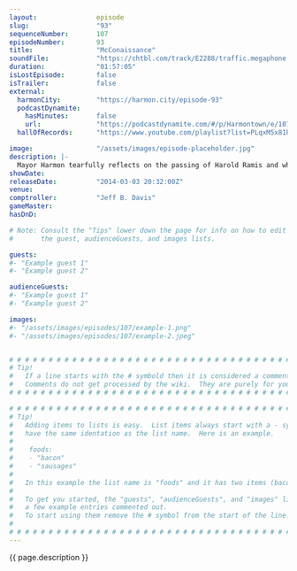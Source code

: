 ```yaml
---
layout:               episode
slug:                 "93"
sequenceNumber:       107
episodeNumber:        93
title:                "McConaissance"
soundFile:            "https://chtbl.com/track/E2288/traffic.megaphone.fm/STA7537699370.mp3?updated=1556134812"
duration:             "01:57:05"
isLostEpisode:        false
isTrailer:            false
external:
  harmonCity:         "https://harmon.city/episode-93"
  podcastDynamite:
    hasMinutes:       false
    url:              "https://podcastdynamite.com/#/p/Harmontown/e/107/93"
  hallOfRecords:      "https://www.youtube.com/playlist?list=PLqxM5x81hNOZMIoq38XXjI0ocbQ1g1clH"

image:                "/assets/images/episode-placeholder.jpg"
description: |-
  Mayor Harmon tearfully reflects on the passing of Harold Ramis and while the Academy Awards ceremony takes place mere blocks away, Harmontown hosts its own Oscars special.
showDate:             
releaseDate:          "2014-03-03 20:32:00Z"
venue:                
comptroller:          "Jeff B. Davis"
gameMaster:           
hasDnD:               

# Note: Consult the "Tips" lower down the page for info on how to edit
#       the guest, audienceGuests, and images lists.

guests:
#- "Example guest 1"
#- "Example guest 2"

audienceGuests:
#- "Example guest 1"
#- "Example guest 2"

images:
#- "/assets/images/episodes/107/example-1.png"
#- "/assets/images/episodes/107/example-2.jpeg"


# # # # # # # # # # # # # # # # # # # # # # # # # # # # # # # # # # # # # # # # # # # # #
# Tip!
#   If a line starts with the # symbold then it is considered a comment.
#   Comments do not get processed by the wiki.  They are purely for your information.
# # # # # # # # # # # # # # # # # # # # # # # # # # # # # # # # # # # # # # # # # # # # #

# # # # # # # # # # # # # # # # # # # # # # # # # # # # # # # # # # # # # # # # # # # # #
# Tip!
#   Adding items to lists is easy.  List items always start with a - symbol and have
#   have the same identation as the list name.  Here is an example.
#
#    foods:
#    - "bacon"
#    - "sausages"
#
#   In this example the list name is "foods" and it has two items (bacon, and sausages).
#
#   To get you started, the "guests", "audienceGuests", and "images" lists below have
#   a few example entries commented out.
#   To start using them remove the # symbol from the start of the line.
#
# # # # # # # # # # # # # # # # # # # # # # # # # # # # # # # # # # # # # # # # # # # # #
---
```


<!-- The episode description will be rendered here -->
{{ page.description }}

<!-- Add your content BELOW here -->
<!-- vvvvvvvvvvvvvvvvvvvvvvvvvvv -->




<!-- ^^^^^^^^^^^^^^^^^^^^^^^^^^^ -->
<!-- Add your content ABOVE here -->

<!-- The episode gallery will be rendered here -->